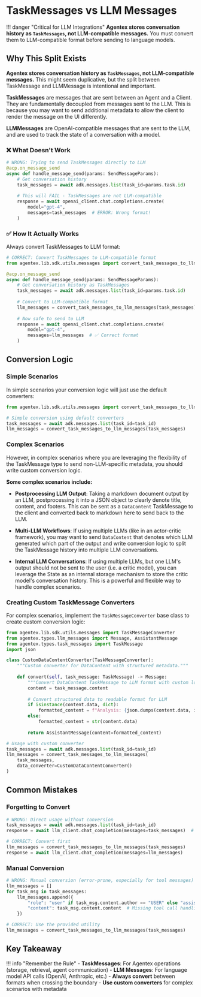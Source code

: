 # TaskMessages vs LLM Messages

!!! danger "Critical for LLM Integrations"
    **Agentex stores conversation history as `TaskMessages`, not LLM-compatible messages.** You must convert them to LLM-compatible format before sending to language models.

## Why This Split Exists

**Agentex stores conversation history as `TaskMessages`, not LLM-compatible messages.** This might seem duplicative, but the split between TaskMessage and LLMMessage is intentional and important.

**TaskMessages** are messages that are sent between an Agent and a Client. They are fundamentally decoupled from messages sent to the LLM. This is because you may want to send additional metadata to allow the client to render the message on the UI differently.

**LLMMessages** are OpenAI-compatible messages that are sent to the LLM, and are used to track the state of a conversation with a model.

### ❌ What Doesn't Work

```python
# WRONG: Trying to send TaskMessages directly to LLM
@acp.on_message_send
async def handle_message_send(params: SendMessageParams):
    # Get conversation history
    task_messages = await adk.messages.list(task_id=params.task.id)
    
    # This will FAIL - TaskMessages are not LLM-compatible
    response = await openai_client.chat.completions.create(
        model="gpt-4",
        messages=task_messages  # ERROR: Wrong format!
    )
```

### ✅ How It Actually Works

Always convert TaskMessages to LLM format:

```python
# CORRECT: Convert TaskMessages to LLM-compatible format
from agentex.lib.sdk.utils.messages import convert_task_messages_to_llm_messages

@acp.on_message_send
async def handle_message_send(params: SendMessageParams):
    # Get conversation history as TaskMessages
    task_messages = await adk.messages.list(task_id=params.task.id)
    
    # Convert to LLM-compatible format
    llm_messages = convert_task_messages_to_llm_messages(task_messages)
    
    # Now safe to send to LLM
    response = await openai_client.chat.completions.create(
        model="gpt-4", 
        messages=llm_messages  # ✅ Correct format
    )
```

## Conversion Logic

### Simple Scenarios

In simple scenarios your conversion logic will just use the default converters:

```python
from agentex.lib.sdk.utils.messages import convert_task_messages_to_llm_messages

# Simple conversion using default converters
task_messages = await adk.messages.list(task_id=task_id)
llm_messages = convert_task_messages_to_llm_messages(task_messages)
```

### Complex Scenarios

However, in complex scenarios where you are leveraging the flexibility of the TaskMessage type to send non-LLM-specific metadata, you should write custom conversion logic.

**Some complex scenarios include:**

- **Postprocessing LLM Output**: Taking a markdown document output by an LLM, postprocessing it into a JSON object to clearly denote title, content, and footers. This can be sent as a `DataContent` TaskMessage to the client and converted back to markdown here to send back to the LLM.

- **Multi-LLM Workflows**: If using multiple LLMs (like in an actor-critic framework), you may want to send `DataContent` that denotes which LLM generated which part of the output and write conversion logic to split the TaskMessage history into multiple LLM conversations.

- **Internal LLM Conversations**: If using multiple LLMs, but one LLM's output should not be sent to the user (i.e. a critic model), you can leverage the State as an internal storage mechanism to store the critic model's conversation history. This is a powerful and flexible way to handle complex scenarios.

### Creating Custom TaskMessage Converters

For complex scenarios, implement the `TaskMessageConverter` base class to create custom conversion logic:

```python
from agentex.lib.sdk.utils.messages import TaskMessageConverter
from agentex.types.llm_messages import Message, AssistantMessage
from agentex.types.task_messages import TaskMessage
import json

class CustomDataContentConverter(TaskMessageConverter):
    """Custom converter for DataContent with structured metadata."""
    
    def convert(self, task_message: TaskMessage) -> Message:
        """Convert DataContent TaskMessage to LLM format with custom logic."""
        content = task_message.content
        
        # Convert structured data to readable format for LLM
        if isinstance(content.data, dict):
            formatted_content = f"Analysis: {json.dumps(content.data, indent=2)}"
        else:
            formatted_content = str(content.data)
        
        return AssistantMessage(content=formatted_content)

# Usage with custom converter
task_messages = await adk.messages.list(task_id=task_id)
llm_messages = convert_task_messages_to_llm_messages(
    task_messages,
    data_converter=CustomDataContentConverter()
)
```

## Common Mistakes

### Forgetting to Convert
```python
# WRONG: Direct usage without conversion
task_messages = await adk.messages.list(task_id=task_id)
response = await llm_client.chat_completion(messages=task_messages)  # Will fail!

# CORRECT: Convert first
llm_messages = convert_task_messages_to_llm_messages(task_messages)
response = await llm_client.chat_completion(messages=llm_messages)
```

### Manual Conversion
```python
# WRONG: Manual conversion (error-prone, especially for tool messages)
llm_messages = []
for task_msg in task_messages:
    llm_messages.append({
        "role": "user" if task_msg.content.author == "USER" else "assistant",
        "content": task_msg.content.content  # Missing tool call handling!
    })

# CORRECT: Use the provided utility
llm_messages = convert_task_messages_to_llm_messages(task_messages)
```

## Key Takeaway

!!! info "Remember the Rule"
    - **TaskMessages**: For Agentex operations (storage, retrieval, agent communication)
    - **LLM Messages**: For language model API calls (OpenAI, Anthropic, etc.)
    - **Always convert** between formats when crossing the boundary
    - **Use custom converters** for complex scenarios with metadata 
